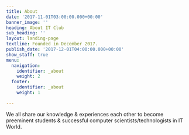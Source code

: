 ```yaml
---
title: About
date: '2017-11-01T03:00:00.000+00:00'
banner_image: ''
heading: About IT Club
sub_heading: ''
layout: landing-page
textline: Founded in December 2017.
publish_date: '2017-12-01T04:00:00.000+00:00'
show_staff: true
menu:
  navigation:
    identifier: _about
    weight: 2
  footer:
    identifier: _about
    weight: 1

---
```

We all share our knowledge & experiences each other to become preeminent students & successful computer scientists/technologists in IT World.